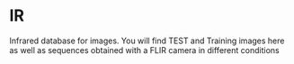 IR
==

Infrared database for images. You will find TEST and Training images here as well as sequences obtained with a FLIR camera in different conditions

